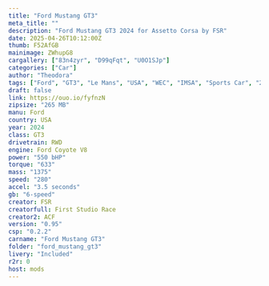 ```yaml
---
title: "Ford Mustang GT3"
meta_title: ""
description: "Ford Mustang GT3 2024 for Assetto Corsa by FSR"
date: 2025-04-26T10:12:00Z
thumb: F52AfGB
mainimage: ZWhupG8
cargallery: ["83n4zyr", "D99qFqt", "U0O1SJp"]
categories: ["Car"]
author: "Theodora"
tags: ["Ford", "GT3", "Le Mans", "USA", "WEC", "IMSA", "Sports Car", "2024", "FSR"]
draft: false
link: https://ouo.io/fyfnzN
zipsize: "265 MB"
manu: Ford
country: USA
year: 2024
class: GT3
drivetrain: RWD
engine: Ford Coyote V8
power: "550 bHP"
torque: "633"
mass: "1375"
speed: "280"
accel: "3.5 seconds"
gb: "6-speed"
creator: FSR
creatorfull: First Studio Race
creator2: ACF
version: "0.95"
csp: "0.2.2"
carname: "Ford Mustang GT3"
folder: "ford_mustang_gt3"
livery: "Included"
r2r: 0
host: mods
---
```

